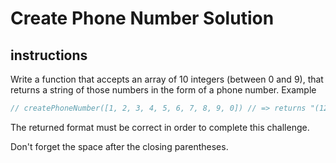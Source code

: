 # Create Phone Number Solution

## instructions

Write a function that accepts an array of 10 integers (between 0 and 9), that returns a string of those numbers in the form of a phone number.
Example

```js
// createPhoneNumber([1, 2, 3, 4, 5, 6, 7, 8, 9, 0]) // => returns "(123) 456-7890"
```

The returned format must be correct in order to complete this challenge.

Don't forget the space after the closing parentheses.

